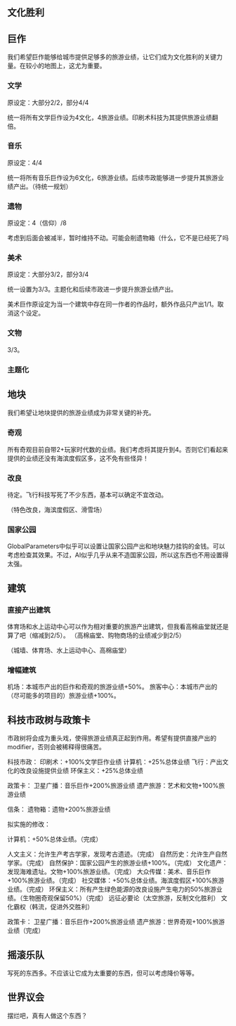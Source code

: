 ## 文化胜利

## 巨作

我们希望巨作能够给城市提供足够多的旅游业绩，让它们成为文化胜利的关键力量。在较小的地图上，这尤为重要。

### 文学

原设定：大部分2/2，部分4/4

统一将所有文学巨作设为4文化，4旅游业绩。印刷术科技为其提供旅游业绩翻倍。

### 音乐

原设定：4/4

统一将所有音乐巨作设为6文化，6旅游业绩。后续市政能够进一步提升其旅游业绩产出。（待统一规划）

### 遗物

原设定：4（信仰）/8

考虑到后面会被减半，暂时维持不动。可能会削遗物箱（什么，它不是已经死了吗

### 美术

原设定：大部分3/2，部分3/4

统一设置为3/3。主题化和后续市政进一步提升旅游业绩产出。

美术巨作原设定为当一个建筑中存在同一作者的作品时，额外作品只产出1/1。取消这个设定。

### 文物

3/3。

### 主题化

## 地块

我们希望让地块提供的旅游业绩成为非常关键的补充。

### 奇观

所有奇观目前自带2+玩家时代数的业绩。我们考虑将其提升到4。否则它们看起来提供的业绩还没有海滨度假区多，这不免有些怪异！

### 改良

待定。飞行科技写死了不少东西，基本可以确定不宜改动。

（特色改良，海滨度假区、滑雪场）

### 国家公园

GlobalParameters中似乎可以设置让国家公园产出和地块魅力挂钩的金钱。可以考虑检查其效果。不过，AI似乎几乎从来不造国家公园，所以这东西也不用设置得太强。

## 建筑

### 直接产出建筑

体育场和水上运动中心可以作为相对重要的旅游产出建筑，但我看高棉庙堂就还是算了吧（缩减到2/5）。
（高棉庙堂、购物商场的业绩减少到2/5）

（城墙、体育场、水上运动中心、高棉庙堂）

### 增幅建筑

机场：本城市产出的巨作和奇观的旅游业绩+50%。
旅客中心：本城市产出的（尽可能多的项目的）旅游业绩+100%。

## 科技市政树与政策卡

市政树将会成为重头戏，使得旅游业绩真正起到作用。希望有提供直接产出的modifier，否则会被稀释得很痛苦。

科技市政：
印刷术：+100%文学巨作业绩
计算机：+25%总体业绩
飞行：产出文化的改良设施提供业绩
环保主义：+25%总体业绩

政策卡：
卫星广播：音乐巨作+200%旅游业绩
遗产旅游：艺术和文物+100%旅游业绩

信条：
遗物箱：遗物+200%旅游业绩

拟实施的修改：

计算机：+50%总体业绩。（完成）

人文主义：允许生产考古学家，发现考古遗迹。（完成）
自然历史：允许生产自然学家。（完成）
自然保护：国家公园产生的旅游业绩+100%。（完成）
文化遗产：发现海难遗址。文物+100%旅游业绩。（完成）
大众传媒：美术、音乐巨作+100%旅游业绩。（完成）
社交媒体：+50%总体业绩。海滨度假区+100%旅游业绩。（完成）
环保主义：所有产生绿色能源的改良设施产生电力的50%旅游业绩。（生物圈奇观保留50%）（完成）
远征必要论（太空旅游，反制文化胜利）
文化霸权（韩流，促进外交胜利）

政策卡：
卫星广播：音乐巨作+200%旅游业绩
遗产旅游：世界奇观+100%旅游业绩（完成）

## 摇滚乐队

写死的东西多。不应该让它成为太重要的东西，但可以考虑降价等等。

## 世界议会

摆烂吧，真有人做这个东西？
